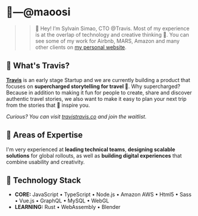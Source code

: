 # 🤖―@maoosi

>> 👋 Hey! I’m Sylvain Simao, CTO @Travis. Most of my experience is at the overlap of technology and creative thinking 🤯. You can see some of my work for Airbnb, MARS, Amazon and many other clients on [my personal website](https://sylvainsimao.fr).

## 🥾 What's Travis?

**[Travis](https://travistravis.co)** is an early stage Startup and we are currently building a product that focuses on **supercharged storytelling for travel 🧳**. Why supercharged? Because in addition to making it fun for people to create, share and discover authentic travel stories, we also want to make it easy to plan your next trip from the stories that 🧙 inspire you.

*Curious? You can visit [travistravis.co](https://travistravis.co) and join the waitlist.*

## 🦾 Areas of Expertise

I'm very experienced at **leading technical teams**, **designing scalable solutions** for global rollouts, as well as **building digital experiences** that combine usability and creativity.

## 👾 Technology Stack

- **CORE:** JavaScript  •  TypeScript  •  Node.js  •  Amazon AWS  •  Html5  •  Sass  •  Vue.js  •  GraphQL  •  MySQL  •  WebGL
- **LEARNING:** Rust  •  WebAssembly  •  Blender
